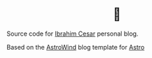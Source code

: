 <div align="center">

# 🚀

</div>

Source code for [Ibrahim Cesar](https://ibrahimcesar.cloud) personal blog.



Based on the [AstroWind](https://github.com/onwidget/astrowind/) blog template for [Astro](https://astro.build)




